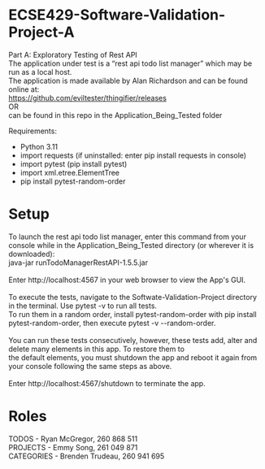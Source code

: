 # ECSE429-Software-Validation-Project-A
 Part A: Exploratory Testing of Rest API\
 The application under test is a “rest api todo list manager” which may be run as a local host.\
 The application is made available by Alan Richardson and can be found online at:\
 https://github.com/eviltester/thingifier/releases \
 OR\
 can be found in this repo in the Application_Being_Tested folder
 
Requirements:
 - Python 3.11
 - import requests (if uninstalled: enter pip install requests in console)
 - import pytest   (pip install pytest)
 - import xml.etree.ElementTree 
 - pip install pytest-random-order
# Setup
To launch the rest api todo list manager, enter this command from your console while in the Application_Being_Tested directory (or wherever it is downloaded):\
 java-jar runTodoManagerRestAPI-1.5.5.jar \
\
Enter http://localhost:4567 in your web browser to view the App's GUI. \
\
To execute the tests, navigate to the Softwate-Validation-Project directory in the terminal. Use pytest -v to run all tests.\
To run them in a random order, install pytest-random-order with pip install pytest-random-order, then execute pytest -v --random-order.\
\
You can run these tests consecutively, however, these tests add, alter and delete many elements in this app. To restore them to\
the default elements, you must shutdown the app and reboot it again from your console following the same steps as above.\
\
Enter http://localhost:4567/shutdown to terminate the app.
# Roles
TODOS       - Ryan McGregor, 260 868 511 \
PROJECTS    - Emmy Song, 261 049 871 \
CATEGORIES  - Brenden Trudeau, 260 941 695

